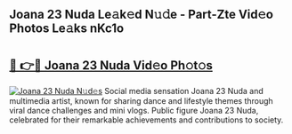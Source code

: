## Joana 23 Nuda Le𝚊k𝚎d N𝚞𝚍e - Part-Zte Vid𝚎o Photos Le𝚊ks nKc1o

# <h2><a href="http://fbf4o7u.evod.top/?m=Joana+23+Nuda">🔗 👉🔴 Joana 23 Nuda Vid𝚎o Ph𝚘t𝚘s</a></h2>

[![Joana 23 Nuda N𝚞d𝚎s](https://i.imgur.com/8V9OHl7.gif)](http://fbf4o7u.evod.top/?m=Joana+23+Nuda)
Social media sensation Joana 23 Nuda and multimedia artist, known for sharing dance and lifestyle themes through viral dance challenges and mini vlogs. Public figure Joana 23 Nuda, celebrated for their remarkable achievements and contributions to society. 
